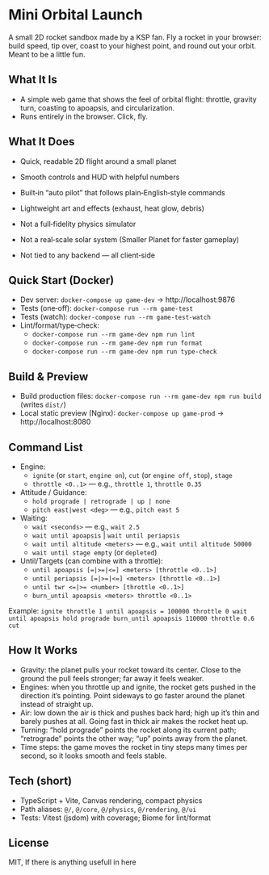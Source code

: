 # Mini Orbital Launch

A small 2D rocket sandbox made by a KSP fan. Fly a rocket in your browser: build speed, tip over, coast to your highest point, and round out your orbit. Meant to be a little fun.

## What It Is
- A simple web game that shows the feel of orbital flight: throttle, gravity turn, coasting to apoapsis, and circularization.
- Runs entirely in the browser. Click, fly.

## What It Does
- Quick, readable 2D flight around a small planet
- Smooth controls and HUD with helpful numbers
- Built‑in “auto pilot” that follows plain‑English‑style commands
- Lightweight art and effects (exhaust, heat glow, debris)

- Not a full‑fidelity physics simulator
- Not a real‑scale solar system (Smaller Planet for faster gameplay)
- Not tied to any backend — all client‑side

## Quick Start (Docker)
- Dev server: `docker-compose up game-dev` → http://localhost:9876
- Tests (one‑off): `docker-compose run --rm game-test`
- Tests (watch): `docker-compose run --rm game-test-watch`
- Lint/format/type‑check:
  - `docker-compose run --rm game-dev npm run lint`
  - `docker-compose run --rm game-dev npm run format`
  - `docker-compose run --rm game-dev npm run type-check`

## Build & Preview
- Build production files: `docker-compose run --rm game-dev npm run build` (writes `dist/`)
- Local static preview (Nginx): `docker-compose up game-prod` → http://localhost:8080

## Command List
- Engine:
  - `ignite` (or `start`, `engine on`), `cut` (or `engine off`, `stop`), `stage`
  - `throttle <0..1>` — e.g., `throttle 1`, `throttle 0.35`
- Attitude / Guidance:
  - `hold prograde | retrograde | up | none`
  - `pitch east|west <deg>` — e.g., `pitch east 5`
- Waiting:
  - `wait <seconds>` — e.g., `wait 2.5`
  - `wait until apoapsis` | `wait until periapsis`
  - `wait until altitude <meters>` — e.g., `wait until altitude 50000`
  - `wait until stage empty` (or `depleted`)
- Until/Targets (can combine with a throttle):
  - `until apoapsis [=|>=|<=] <meters> [throttle <0..1>]`
  - `until periapsis [=|>=|<=] <meters> [throttle <0..1>]`
  - `until twr <=|>= <number> [throttle <0..1>]`
  - `burn_until apoapsis <meters> throttle <0..1>`

Example: `ignite throttle 1 until apoapsis = 100000 throttle 0 wait until apoapsis hold prograde burn_until apoapsis 110000 throttle 0.6 cut`

## How It Works
- Gravity: the planet pulls your rocket toward its center. Close to the ground the pull feels stronger; far away it feels weaker.
- Engines: when you throttle up and ignite, the rocket gets pushed in the direction it’s pointing. Point sideways to go faster around the planet instead of straight up.
- Air: low down the air is thick and pushes back hard; high up it’s thin and barely pushes at all. Going fast in thick air makes the rocket heat up.
- Turning: “hold prograde” points the rocket along its current path; “retrograde” points the other way; “up” points away from the planet.
- Time steps: the game moves the rocket in tiny steps many times per second, so it looks smooth and feels stable.

## Tech (short)
- TypeScript + Vite, Canvas rendering, compact physics
- Path aliases: `@/`, `@/core`, `@/physics`, `@/rendering`, `@/ui`
- Tests: Vitest (jsdom) with coverage; Biome for lint/format

## License
MIT, If there is anything usefull in here
